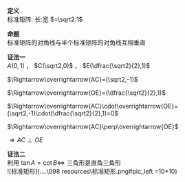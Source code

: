 **定义**  
标准矩阵: 长:宽 $=\sqrt2:1$  

**命题**  
标准矩阵的对角线与半个标准矩阵的对角线互相垂直  

**证法一**  
$A(0,1)$ ， $C(\sqrt2,0)$ ， $E(\dfrac{\sqrt2}{2},1)$  

$\Rightarrow\overrightarrow{AC}=(\sqrt2,-1)$  

$\Rightarrow\overrightarrow{OE}=(\dfrac{\sqrt2}{2},1)$  

$\Rightarrow\overrightarrow{AC}\cdot\overrightarrow{OE}=(\sqrt2,-1)\cdot(\dfrac{\sqrt2}{2},1)=0$  

$\Rightarrow\overrightarrow{AC}\perp\overrightarrow{OE}$  

$\Rightarrow AC\perp OE$  

**证法二**  
利用 $\tan A=\cot B\Leftrightarrow$ 三角形是直角三角形  
![标准矩形](..\..\098 resources\标准矩形.png#pic_left =10*10) 

